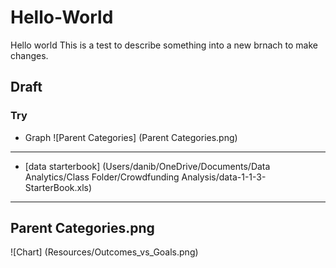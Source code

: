 # Hello-World
Hello world
This is a test to describe something into a new brnach to make changes.
## Draft
### Try
* Graph
![Parent Categories] (Parent Categories.png)
---
- [data starterbook]
(Users/danib/OneDrive/Documents/Data Analytics/Class Folder/Crowdfunding Analysis/data-1-1-3-StarterBook.xls)
---
Parent Categories.png
---
![Chart] (Resources/Outcomes_vs_Goals.png)
